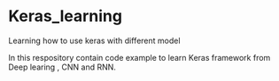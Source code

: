 # Keras_learning
Learning how to use keras with different model

  In this respository contain code example to learn Keras framework from Deep learing , CNN and RNN.

